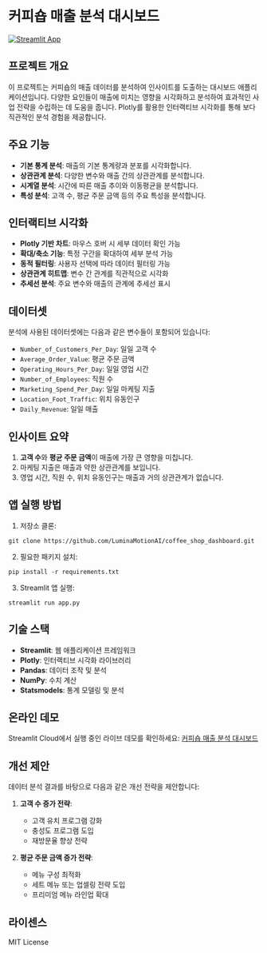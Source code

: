 # 커피숍 매출 분석 대시보드

[![Streamlit App](https://static.streamlit.io/badges/streamlit_badge_black_white.svg)](https://커피숍-매출-분석-대시보드.streamlit.app)

## 프로젝트 개요

이 프로젝트는 커피숍의 매출 데이터를 분석하여 인사이트를 도출하는 대시보드 애플리케이션입니다. 다양한 요인들이 매출에 미치는 영향을 시각화하고 분석하여 효과적인 사업 전략을 수립하는 데 도움을 줍니다. Plotly를 활용한 인터랙티브 시각화를 통해 보다 직관적인 분석 경험을 제공합니다.

## 주요 기능

- **기본 통계 분석**: 매출의 기본 통계량과 분포를 시각화합니다.
- **상관관계 분석**: 다양한 변수와 매출 간의 상관관계를 분석합니다.
- **시계열 분석**: 시간에 따른 매출 추이와 이동평균을 분석합니다.
- **특성 분석**: 고객 수, 평균 주문 금액 등의 주요 특성을 분석합니다.

## 인터랙티브 시각화

- **Plotly 기반 차트**: 마우스 호버 시 세부 데이터 확인 가능
- **확대/축소 기능**: 특정 구간을 확대하여 세부 분석 가능
- **동적 필터링**: 사용자 선택에 따라 데이터 필터링 가능
- **상관관계 히트맵**: 변수 간 관계를 직관적으로 시각화
- **추세선 분석**: 주요 변수와 매출의 관계에 추세선 표시

## 데이터셋

분석에 사용된 데이터셋에는 다음과 같은 변수들이 포함되어 있습니다:

- `Number_of_Customers_Per_Day`: 일일 고객 수
- `Average_Order_Value`: 평균 주문 금액
- `Operating_Hours_Per_Day`: 일일 영업 시간
- `Number_of_Employees`: 직원 수
- `Marketing_Spend_Per_Day`: 일일 마케팅 지출
- `Location_Foot_Traffic`: 위치 유동인구
- `Daily_Revenue`: 일일 매출

## 인사이트 요약

1. **고객 수**와 **평균 주문 금액**이 매출에 가장 큰 영향을 미칩니다.
2. 마케팅 지출은 매출과 약한 상관관계를 보입니다.
3. 영업 시간, 직원 수, 위치 유동인구는 매출과 거의 상관관계가 없습니다.

## 앱 실행 방법

1. 저장소 클론:
```
git clone https://github.com/LuminaMotionAI/coffee_shop_dashboard.git
```

2. 필요한 패키지 설치:
```
pip install -r requirements.txt
```

3. Streamlit 앱 실행:
```
streamlit run app.py
```

## 기술 스택

- **Streamlit**: 웹 애플리케이션 프레임워크
- **Plotly**: 인터랙티브 시각화 라이브러리
- **Pandas**: 데이터 조작 및 분석
- **NumPy**: 수치 계산
- **Statsmodels**: 통계 모델링 및 분석

## 온라인 데모

Streamlit Cloud에서 실행 중인 라이브 데모를 확인하세요:
[커피숍 매출 분석 대시보드](https://luminamotionai-coffee-shop-dashboard.streamlit.app)

## 개선 제안

데이터 분석 결과를 바탕으로 다음과 같은 개선 전략을 제안합니다:

1. **고객 수 증가 전략**:
   - 고객 유치 프로그램 강화
   - 충성도 프로그램 도입
   - 재방문율 향상 전략

2. **평균 주문 금액 증가 전략**:
   - 메뉴 구성 최적화
   - 세트 메뉴 또는 업셀링 전략 도입
   - 프리미엄 메뉴 라인업 확대

## 라이센스

MIT License 
